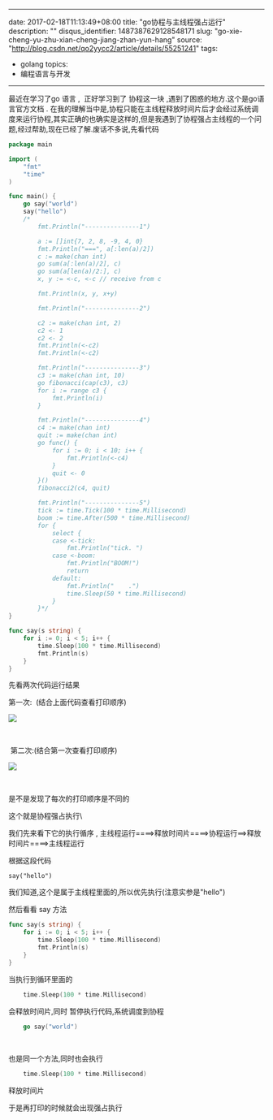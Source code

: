 
---
date: 2017-02-18T11:13:49+08:00
title: "go协程与主线程强占运行"
description: ""
disqus_identifier: 1487387629128548171
slug: "go-xie-cheng-yu-zhu-xian-cheng-jiang-zhan-yun-hang"
source: "http://blog.csdn.net/qo2yycc2/article/details/55251241"
tags: 
- golang 
topics:
- 编程语言与开发
---

最近在学习了go 语言 ,  正好学习到了 协程这一块
,遇到了困惑的地方.这个是go语言官方文档 .
在我的理解当中是,协程只能在主线程释放时间片后才会经过系统调度来运行协程,其实正确的也确实是这样的,但是我遇到了协程强占主线程的一个问题,经过帮助,现在已经了解.废话不多说,先看代码

```go
package main

import (
    "fmt"
    "time"
)

func main() {
    go say("world")
    say("hello")
    /*
        fmt.Println("---------------1")

        a := []int{7, 2, 8, -9, 4, 0}
        fmt.Println("===", a[:len(a)/2])
        c := make(chan int)
        go sum(a[:len(a)/2], c)
        go sum(a[len(a)/2:], c)
        x, y := <-c, <-c // receive from c

        fmt.Println(x, y, x+y)

        fmt.Println("---------------2")

        c2 := make(chan int, 2)
        c2 <- 1
        c2 <- 2
        fmt.Println(<-c2)
        fmt.Println(<-c2)

        fmt.Println("---------------3")
        c3 := make(chan int, 10)
        go fibonacci(cap(c3), c3)
        for i := range c3 {
            fmt.Println(i)
        }

        fmt.Println("---------------4")
        c4 := make(chan int)
        quit := make(chan int)
        go func() {
            for i := 0; i < 10; i++ {
                fmt.Println(<-c4)
            }
            quit <- 0
        }()
        fibonacci2(c4, quit)

        fmt.Println("---------------5")
        tick := time.Tick(100 * time.Millisecond)
        boom := time.After(500 * time.Millisecond)
        for {
            select {
            case <-tick:
                fmt.Println("tick. ")
            case <-boom:
                fmt.Println("BOOM!")
                return
            default:
                fmt.Println("    .")
                time.Sleep(50 * time.Millisecond)
            }
        }*/
}

func say(s string) {
    for i := 0; i < 5; i++ {
        time.Sleep(100 * time.Millisecond)
        fmt.Println(s)
    }
}
```

先看两次代码运行结果

第一次:  (结合上面代码查看打印顺序)

![](2017021813/998499-20170215163930988-764196126.png)

 

 第二次:(结合第一次查看打印顺序)

![](2017021814/998499-20170215164048113-1267931342.png)

 

是不是发现了每次的打印顺序是不同的

这个就是协程强占执行\

我们先来看下它的执行循序 ,
主线程运行====\>释放时间片====\>协程运行==\>释放时间片====\>主线程运行

根据这段代码 
```
say("hello")
```
我们知道,这个是属于主线程里面的,所以优先执行(注意实参是"hello")  

然后看看 say 方法 
```go
func say(s string) {
    for i := 0; i < 5; i++ {
        time.Sleep(100 * time.Millisecond)
        fmt.Println(s)
    }
}
```
当执行到循环里面的 
```go
    time.Sleep(100 * time.Millisecond)
```
会释放时间片,同时 暂停执行代码,系统调度到协程 
```go
    go say("world")
```
 

也是同一个方法,同时也会执行
```go
    time.Sleep(100 * time.Millisecond)
```
释放时间片 

于是再打印的时候就会出现强占执行

 

